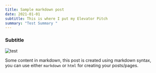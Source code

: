 ```yaml
---
title: Sample markdown post
date: 2021-01-01
subtitle: This is where I put my Elevator Pitch
summary: "Test Summary "
---
```


### Subtitle

![test](/images/11ty-images.png)

Some content in markdown, this post is created using markdown syntax, you can use either `markdown` or `html` for creating your posts/pages.
